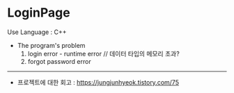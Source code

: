 # LoginPage
Use Language : C++

* The program's problem 
  1. login error - runtime error  // 데이터 타입의 메모리 초과?
  2. forgot password error

---

* 프로젝트에 대한 회고 : https://jungjunhyeok.tistory.com/75
